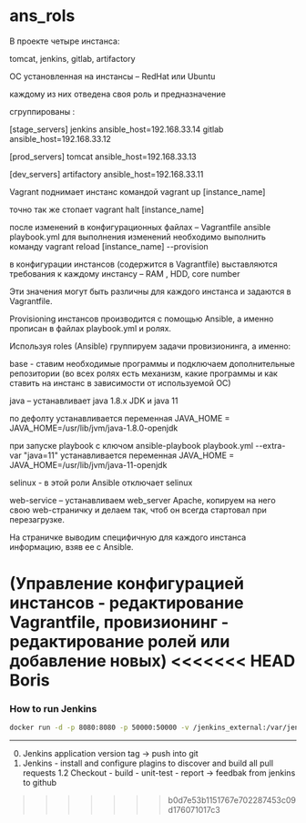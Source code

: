 # ans_rols

В проекте четыре инстанса:

tomcat, jenkins, gitlab, artifactory

ОС установленная на инстансы – RedHat  или  Ubuntu

каждому из них отведена своя роль и предназначение

сгруппированы :

[stage_servers]
jenkins   ansible_host=192.168.33.14
gitlab    ansible_host=192.168.33.12

[prod_servers]
tomcat   ansible_host=192.168.33.13

[dev_servers]
artifactory    ansible_host=192.168.33.11

Vagrant поднимает инстанс командой vagrant up [instance_name]

точно так же стопает   vagrant halt [instance_name]

после изменений в конфигурационных файлах – Vagrantfile     ansible     playbook.yml
для выполнения  изменений  необходимо выполнить команду 
vagrant reload [instance_name] --provision

в конфигурации инстансов (содержится в Vagrantfile)  выставляются требования к каждому инстансу – RAM , HDD, core number 

Эти значения могут быть различны для каждого инстанса и задаются в Vagrantfile.

Provisioning инстансов производится с помощью Ansible,  а именно прописан в файлах playbook.yml и ролях.

Используя roles (Ansible) группируем задачи провизионинга, а именно:

base  - ставим необходимые программы и подключаем дополнительные репозитории
(во всех ролях есть механизм, какие программы и как ставить на инстанс в зависимости от используемой ОС)

java – устанавливает java 1.8.x JDK и java 11 

по дефолту устанавливается переменная JAVA_HOME = JAVA_HOME=/usr/lib/jvm/java-1.8.0-openjdk

при запуске playbook  c ключом  ansible-playbook playbook.yml --extra-var "java=11"
устанавливается переменная JAVA_HOME = JAVA_HOME=/usr/lib/jvm/java-11-openjdk

selinux -  в этой роли Ansible отключает selinux

web-service – устанавливаем web_server Apache, копируем на него свою web-страничку и делаем так, чтоб он всегда стартовал при перезагрузке.

На страничке выводим специфичную для каждого инстанса информацию, взяв ее с Ansible. 

(Управление конфигурацией инстансов - редактирование Vagrantfile, провизионинг - редактирование ролей или добавление новых)
<<<<<<< HEAD
Boris
=======

### How to run Jenkins


```bash 
docker run -d -p 8080:8080 -p 50000:50000 -v /jenkins_external:/var/jenkins_home jenkins/jenkins:lts

```


-------------------------------------------------------------------------------------------------------
0. Jenkins application version tag -> push  into git
1. Jenkins - install and configure plagins to discover and build all pull requests
1.2 Checkout - build - unit-test - report -> feedbak from jenkins to github 
>>>>>>> b0d7e53b1151767e702287453c09d176071017c3
